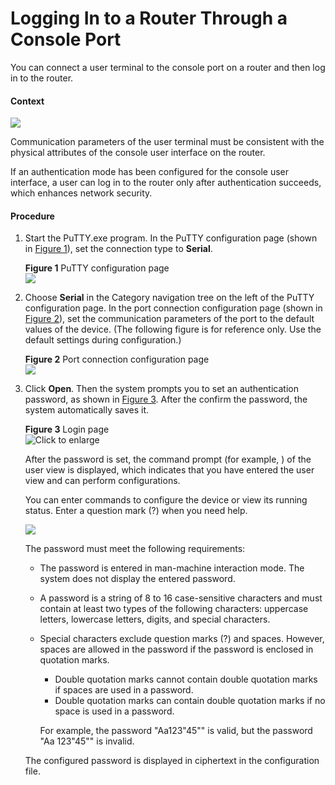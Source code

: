 Logging In to a Router Through a Console Port
=============================================

You can connect a user terminal to the console port on a router and then log in to the router.

#### Context

![](../../../../public_sys-resources/note_3.0-en-us.png) 

Communication parameters of the user terminal must be consistent with the physical attributes of the console user interface on the router.

If an authentication mode has been configured for the console user interface, a user can log in to the router only after authentication succeeds, which enhances network security.



#### Procedure

1. Start the PuTTY.exe program. In the PuTTY configuration page (shown in [Figure 1](#EN-US_TASK_0172359798__en-us_task_0172359668_fig819804711612)), set the connection type to **Serial**.
   
   **Figure 1** PuTTY configuration page  
   ![](figure/en-us_image_0195774881.png)
2. Choose **Serial** in the Category navigation tree on the left of the PuTTY configuration page. In the port connection configuration page (shown in [Figure 2](#EN-US_TASK_0172359798__en-us_task_0172359668_fig175289125185)), set the communication parameters of the port to the default values of the device. (The following figure is for reference only. Use the default settings during configuration.)
   
   **Figure 2** Port connection configuration page  
   ![](figure/en-us_image_0295091930.png)
3. Click **Open**. Then the system prompts you to set an authentication password, as shown in [Figure 3](#EN-US_TASK_0172359798__en-us_task_0172359668_fig11372143315617). After the confirm the password, the system automatically saves it.
   
   **Figure 3** Login page  
   ![](figure/en-us_image_0194852587.png "Click to enlarge")
   
   After the password is set, the command prompt (for example, **<HUAWEI>**) of the user view is displayed, which indicates that you have entered the user view and can perform configurations.
   
   You can enter commands to configure the device or view its running status. Enter a question mark (?) when you need help.
   
   ![](../../../../public_sys-resources/note_3.0-en-us.png) 
   
   The password must meet the following requirements:
   
   * The password is entered in man-machine interaction mode. The system does not display the entered password.
   * A password is a string of 8 to 16 case-sensitive characters and must contain at least two types of the following characters: uppercase letters, lowercase letters, digits, and special characters.
   * Special characters exclude question marks (?) and spaces. However, spaces are allowed in the password if the password is enclosed in quotation marks.
     + Double quotation marks cannot contain double quotation marks if spaces are used in a password.
     + Double quotation marks can contain double quotation marks if no space is used in a password.
     
     For example, the password "Aa123"45"" is valid, but the password "Aa 123"45"" is invalid.
   
   The configured password is displayed in ciphertext in the configuration file.
